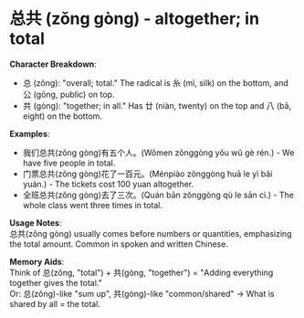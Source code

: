 # **总共 (zǒng gòng) - altogether; in total**

**Character Breakdown**:  
- 总 (zǒng): "overall; total." The radical is 糸 (mì, silk) on the bottom, and 公 (gōng, public) on top.  
- 共 (gòng): "together; in all." Has 廿 (niàn, twenty) on the top and 八 (bā, eight) on the bottom.

**Examples**:  
- 我们总共(zǒng gòng)有五个人。(Wǒmen zǒnggòng yǒu wǔ gè rén.) - We have five people in total.  
- 门票总共(zǒng gòng)花了一百元。(Ménpiào zǒnggòng huā le yì bǎi yuán.) - The tickets cost 100 yuan altogether.  
- 全班总共(zǒng gòng)去了三次。(Quán bān zǒnggòng qù le sān cì.) - The whole class went three times in total.

**Usage Notes**:  
总共(zǒng gòng) usually comes before numbers or quantities, emphasizing the total amount. Common in spoken and written Chinese.

**Memory Aids**:  
Think of 总(zǒng, "total") + 共(gòng, "together") = "Adding everything together gives the total."  
Or: 总(zǒng)-like "sum up", 共(gòng)-like "common/shared" → What is shared by all = the total.